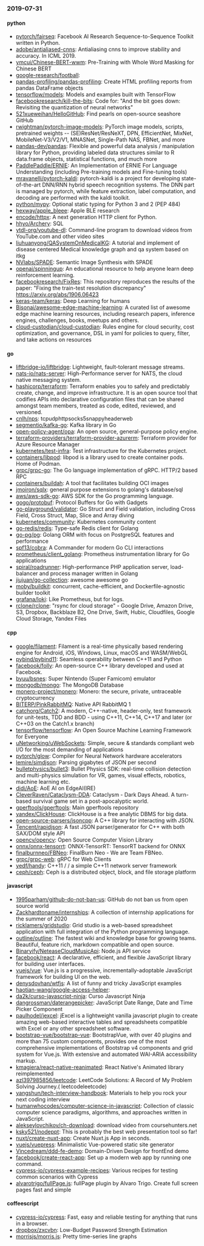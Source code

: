 ### 2019-07-31

#### python
* [pytorch/fairseq](https://github.com/pytorch/fairseq): Facebook AI Research Sequence-to-Sequence Toolkit written in Python.
* [adobe/antialiased-cnns](https://github.com/adobe/antialiased-cnns): Antialiasing cnns to improve stability and accuracy. In ICML 2019.
* [ymcui/Chinese-BERT-wwm](https://github.com/ymcui/Chinese-BERT-wwm): Pre-Training with Whole Word Masking for Chinese BERT
* [google-research/football](https://github.com/google-research/football): 
* [pandas-profiling/pandas-profiling](https://github.com/pandas-profiling/pandas-profiling): Create HTML profiling reports from pandas DataFrame objects
* [tensorflow/models](https://github.com/tensorflow/models): Models and examples built with TensorFlow
* [facebookresearch/kill-the-bits](https://github.com/facebookresearch/kill-the-bits): Code for: "And the bit goes down: Revisiting the quantization of neural networks"
* [521xueweihan/HelloGitHub](https://github.com/521xueweihan/HelloGitHub): Find pearls on open-source seashore  GitHub 
* [rwightman/pytorch-image-models](https://github.com/rwightman/pytorch-image-models): PyTorch image models, scripts, pretrained weights -- (SE)ResNet/ResNeXT, DPN, EfficientNet, MixNet, MobileNet-V3/V2/V1, MNASNet, Single-Path NAS, FBNet, and more
* [pandas-dev/pandas](https://github.com/pandas-dev/pandas): Flexible and powerful data analysis / manipulation library for Python, providing labeled data structures similar to R data.frame objects, statistical functions, and much more
* [PaddlePaddle/ERNIE](https://github.com/PaddlePaddle/ERNIE): An Implementation of ERNIE For Language Understanding (including Pre-training models and Fine-tuning tools)
* [mravanelli/pytorch-kaldi](https://github.com/mravanelli/pytorch-kaldi): pytorch-kaldi is a project for developing state-of-the-art DNN/RNN hybrid speech recognition systems. The DNN part is managed by pytorch, while feature extraction, label computation, and decoding are performed with the kaldi toolkit.
* [python/mypy](https://github.com/python/mypy): Optional static typing for Python 3 and 2 (PEP 484)
* [hexway/apple_bleee](https://github.com/hexway/apple_bleee): Apple BLE research
* [encode/httpx](https://github.com/encode/httpx): A next generation HTTP client for Python. 
* [hhyo/Archery](https://github.com/hhyo/Archery): SQL
* [ytdl-org/youtube-dl](https://github.com/ytdl-org/youtube-dl): Command-line program to download videos from YouTube.com and other video sites
* [liuhuanyong/QASystemOnMedicalKG](https://github.com/liuhuanyong/QASystemOnMedicalKG): A tutorial and implement of disease centered Medical knowledge graph and qa system based on itkg
* [NVlabs/SPADE](https://github.com/NVlabs/SPADE): Semantic Image Synthesis with SPADE
* [openai/spinningup](https://github.com/openai/spinningup): An educational resource to help anyone learn deep reinforcement learning.
* [facebookresearch/FixRes](https://github.com/facebookresearch/FixRes): This repository reproduces the results of the paper: "Fixing the train-test resolution discrepancy" https://arxiv.org/abs/1906.06423
* [keras-team/keras](https://github.com/keras-team/keras): Deep Learning for humans
* [Bisonai/awesome-edge-machine-learning](https://github.com/Bisonai/awesome-edge-machine-learning): A curated list of awesome edge machine learning resources, including research papers, inference engines, challenges, books, meetups and others.
* [cloud-custodian/cloud-custodian](https://github.com/cloud-custodian/cloud-custodian): Rules engine for cloud security, cost optimization, and governance, DSL in yaml for policies to query, filter, and take actions on resources

#### go
* [liftbridge-io/liftbridge](https://github.com/liftbridge-io/liftbridge): Lightweight, fault-tolerant message streams.
* [nats-io/nats-server](https://github.com/nats-io/nats-server): High-Performance server for NATS, the cloud native messaging system.
* [hashicorp/terraform](https://github.com/hashicorp/terraform): Terraform enables you to safely and predictably create, change, and improve infrastructure. It is an open source tool that codifies APIs into declarative configuration files that can be shared amongst team members, treated as code, edited, reviewed, and versioned.
* [cnlh/nps](https://github.com/cnlh/nps): tcpudphttpsocks5snappyheaderweb
* [segmentio/kafka-go](https://github.com/segmentio/kafka-go): Kafka library in Go
* [open-policy-agent/opa](https://github.com/open-policy-agent/opa): An open source, general-purpose policy engine.
* [terraform-providers/terraform-provider-azurerm](https://github.com/terraform-providers/terraform-provider-azurerm): Terraform provider for Azure Resource Manager
* [kubernetes/test-infra](https://github.com/kubernetes/test-infra): Test infrastructure for the Kubernetes project.
* [containers/libpod](https://github.com/containers/libpod): libpod is a library used to create container pods. Home of Podman.
* [grpc/grpc-go](https://github.com/grpc/grpc-go): The Go language implementation of gRPC. HTTP/2 based RPC
* [containers/buildah](https://github.com/containers/buildah): A tool that facilitates building OCI images
* [jmoiron/sqlx](https://github.com/jmoiron/sqlx): general purpose extensions to golang's database/sql
* [aws/aws-sdk-go](https://github.com/aws/aws-sdk-go): AWS SDK for the Go programming language.
* [gogo/protobuf](https://github.com/gogo/protobuf): Protocol Buffers for Go with Gadgets
* [go-playground/validator](https://github.com/go-playground/validator): Go Struct and Field validation, including Cross Field, Cross Struct, Map, Slice and Array diving
* [kubernetes/community](https://github.com/kubernetes/community): Kubernetes community content
* [go-redis/redis](https://github.com/go-redis/redis): Type-safe Redis client for Golang
* [go-pg/pg](https://github.com/go-pg/pg): Golang ORM with focus on PostgreSQL features and performance
* [spf13/cobra](https://github.com/spf13/cobra): A Commander for modern Go CLI interactions
* [prometheus/client_golang](https://github.com/prometheus/client_golang): Prometheus instrumentation library for Go applications
* [spiral/roadrunner](https://github.com/spiral/roadrunner): High-performance PHP application server, load-balancer and process manager written in Golang
* [jiujuan/go-collection](https://github.com/jiujuan/go-collection): awesome awesome go
* [moby/buildkit](https://github.com/moby/buildkit): concurrent, cache-efficient, and Dockerfile-agnostic builder toolkit
* [grafana/loki](https://github.com/grafana/loki): Like Prometheus, but for logs.
* [rclone/rclone](https://github.com/rclone/rclone): "rsync for cloud storage" - Google Drive, Amazon Drive, S3, Dropbox, Backblaze B2, One Drive, Swift, Hubic, Cloudfiles, Google Cloud Storage, Yandex Files

#### cpp
* [google/filament](https://github.com/google/filament): Filament is a real-time physically based rendering engine for Android, iOS, Windows, Linux, macOS and WASM/WebGL
* [pybind/pybind11](https://github.com/pybind/pybind11): Seamless operability between C++11 and Python
* [facebook/folly](https://github.com/facebook/folly): An open-source C++ library developed and used at Facebook.
* [byuu/bsnes](https://github.com/byuu/bsnes): Super Nintendo (Super Famicom) emulator
* [mongodb/mongo](https://github.com/mongodb/mongo): The MongoDB Database
* [monero-project/monero](https://github.com/monero-project/monero): Monero: the secure, private, untraceable cryptocurrency
* [BITERP/PinkRabbitMQ](https://github.com/BITERP/PinkRabbitMQ):  Native API     RabbitMQ  1
* [catchorg/Catch2](https://github.com/catchorg/Catch2): A modern, C++-native, header-only, test framework for unit-tests, TDD and BDD - using C++11, C++14, C++17 and later (or C++03 on the Catch1.x branch)
* [tensorflow/tensorflow](https://github.com/tensorflow/tensorflow): An Open Source Machine Learning Framework for Everyone
* [uNetworking/uWebSockets](https://github.com/uNetworking/uWebSockets): Simple, secure & standards compliant web I/O for the most demanding of applications
* [pytorch/glow](https://github.com/pytorch/glow): Compiler for Neural Network hardware accelerators
* [lemire/simdjson](https://github.com/lemire/simdjson): Parsing gigabytes of JSON per second
* [bulletphysics/bullet3](https://github.com/bulletphysics/bullet3): Bullet Physics SDK: real-time collision detection and multi-physics simulation for VR, games, visual effects, robotics, machine learning etc.
* [didi/AoE](https://github.com/didi/AoE): AoE AI on EdgeAI(IRE)
* [CleverRaven/Cataclysm-DDA](https://github.com/CleverRaven/Cataclysm-DDA): Cataclysm - Dark Days Ahead. A turn-based survival game set in a post-apocalyptic world.
* [gperftools/gperftools](https://github.com/gperftools/gperftools): Main gperftools repository
* [yandex/ClickHouse](https://github.com/yandex/ClickHouse): ClickHouse is a free analytic DBMS for big data.
* [open-source-parsers/jsoncpp](https://github.com/open-source-parsers/jsoncpp): A C++ library for interacting with JSON.
* [Tencent/rapidjson](https://github.com/Tencent/rapidjson): A fast JSON parser/generator for C++ with both SAX/DOM style API
* [opencv/opencv](https://github.com/opencv/opencv): Open Source Computer Vision Library
* [onnx/onnx-tensorrt](https://github.com/onnx/onnx-tensorrt): ONNX-TensorRT: TensorRT backend for ONNX
* [finalburnneo/FBNeo](https://github.com/finalburnneo/FBNeo): FinalBurn Neo - We are Team FBNeo.
* [grpc/grpc-web](https://github.com/grpc/grpc-web): gRPC for Web Clients
* [yedf/handy](https://github.com/yedf/handy): C++11 /  / a simple C++11 network server framework
* [ceph/ceph](https://github.com/ceph/ceph): Ceph is a distributed object, block, and file storage platform

#### javascript
* [1995parham/github-do-not-ban-us](https://github.com/1995parham/github-do-not-ban-us): GitHub do not ban us from open source world 
* [Zackhardtoname/internships](https://github.com/Zackhardtoname/internships): A collection of internship applications for the summer of 2020
* [ricklamers/gridstudio](https://github.com/ricklamers/gridstudio): Grid studio is a web-based spreadsheet application with full integration of the Python programming language.
* [outline/outline](https://github.com/outline/outline): The fastest wiki and knowledge base for growing teams. Beautiful, feature rich, markdown compatible and open source.
* [Binaryify/NeteaseCloudMusicApi](https://github.com/Binaryify/NeteaseCloudMusicApi):  Node.js API service
* [facebook/react](https://github.com/facebook/react): A declarative, efficient, and flexible JavaScript library for building user interfaces.
* [vuejs/vue](https://github.com/vuejs/vue):  Vue.js is a progressive, incrementally-adoptable JavaScript framework for building UI on the web.
* [denysdovhan/wtfjs](https://github.com/denysdovhan/wtfjs): A list of funny and tricky JavaScript examples
* [haotian-wang/google-access-helper](https://github.com/haotian-wang/google-access-helper): 
* [da2k/curso-javascript-ninja](https://github.com/da2k/curso-javascript-ninja): Curso Javascript Ninja
* [dangrossman/daterangepicker](https://github.com/dangrossman/daterangepicker): JavaScript Date Range, Date and Time Picker Component
* [paulhodel/jexcel](https://github.com/paulhodel/jexcel): jExcel is a lightweight vanilla javascript plugin to create amazing web-based interactive tables and spreadsheets compatible with Excel or any other spreadsheet software.
* [bootstrap-vue/bootstrap-vue](https://github.com/bootstrap-vue/bootstrap-vue): BootstrapVue, with over 40 plugins and more than 75 custom components, provides one of the most comprehensive implementations of Bootstrap v4 components and grid system for Vue.js. With extensive and automated WAI-ARIA accessibility markup.
* [kmagiera/react-native-reanimated](https://github.com/kmagiera/react-native-reanimated): React Native's Animated library reimplemented
* [azl397985856/leetcode](https://github.com/azl397985856/leetcode): LeetCode Solutions: A Record of My Problem Solving Journey.( leetcodeleetcode)
* [yangshun/tech-interview-handbook](https://github.com/yangshun/tech-interview-handbook):  Materials to help you rock your next coding interview
* [humanwhocodes/computer-science-in-javascript](https://github.com/humanwhocodes/computer-science-in-javascript): Collection of classic computer science paradigms, algorithms, and approaches written in JavaScript.
* [alekseylovchikov/ch-download](https://github.com/alekseylovchikov/ch-download): download video from coursehunters.net
* [ksky521/nodeppt](https://github.com/ksky521/nodeppt): This is probably the best web presentation tool so far!
* [nuxt/create-nuxt-app](https://github.com/nuxt/create-nuxt-app): Create Nuxt.js App in seconds.
* [vuejs/vuepress](https://github.com/vuejs/vuepress):  Minimalistic Vue-powered static site generator
* [Vincedream/ddd-fe-demo](https://github.com/Vincedream/ddd-fe-demo): Domain-Driven Design for frontEnd demo
* [facebook/create-react-app](https://github.com/facebook/create-react-app): Set up a modern web app by running one command.
* [cypress-io/cypress-example-recipes](https://github.com/cypress-io/cypress-example-recipes): Various recipes for testing common scenarios with Cypress
* [alvarotrigo/fullPage.js](https://github.com/alvarotrigo/fullPage.js): fullPage plugin by Alvaro Trigo. Create full screen pages fast and simple

#### coffeescript
* [cypress-io/cypress](https://github.com/cypress-io/cypress): Fast, easy and reliable testing for anything that runs in a browser.
* [dropbox/zxcvbn](https://github.com/dropbox/zxcvbn): Low-Budget Password Strength Estimation
* [morrisjs/morris.js](https://github.com/morrisjs/morris.js): Pretty time-series line graphs

